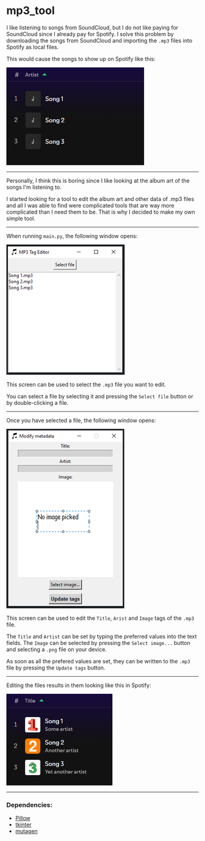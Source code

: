 # mp3_tool

I like listening to songs from SoundCloud, but I do not like paying for SoundCloud since I already pay for Spotify. I solve this problem by downloading the songs from SoundCloud and importing the `.mp3` files into Spotify as local files.

This would cause the songs to show up on Spotify like this:

![Boring Spotify local files](assets/before.png)

---

Personally, I think this is boring since I like looking at the album art of the songs I'm listening to.

I started looking for a tool to edit the album art and other data of .mp3 files and all I was able to find were complicated tools that are way more complicated than I need them to be. That is why I decided to make my own simple tool.

---

When running `main.py`, the following window opens:

![alt text](assets/main_screen.png)

This screen can be used to select the `.mp3` file you want to edit.

You can select a file by selecting it and pressing the `Select file` button or by double-clicking a file.

---

Once you have selected a file, the following window opens:

![alt text](assets/modify_screen.png)

This screen can be used to edit the `Title`, `Arist` and `Image` tags of the `.mp3` file.

The `Title` and `Artist` can be set by typing the preferred values into the text fields. The `Image` can be selected by pressing the `Select image...` button and selecting a `.png` file on your device.

As soon as all the prefered values are set, they can be written to the `.mp3` file by pressing the `Update tags` button.

---

Editing the files results in them looking like this in Spotify:

![alt text](assets/after.png)

---
### Dependencies:
- [Pillow](https://pypi.org/project/pillow/)
- [tkinter](https://docs.python.org/3/library/tkinter.html)
- [mutagen](https://pypi.org/project/mutagen/)